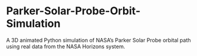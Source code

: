 # Parker-Solar-Probe-Orbit-Simulation
A 3D animated Python simulation of NASA’s Parker Solar Probe orbital path using real data from the NASA Horizons system.
